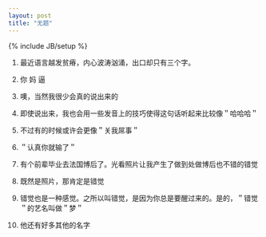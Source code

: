 ```yaml
---
layout: post
title: "无题"
---
```

{% include JB/setup %}

1. 最近语言越发贫瘠，内心波涛汹涌，出口却只有三个字。

2. 你 妈 逼

3. 噢，当然我很少会真的说出来的

4. 即使说出来，我也会用一些发音上的技巧使得这句话听起来比较像＂哈哈哈＂

5. 不过有的时候或许会更像＂关我屌事＂

6. ＂认真你就输了＂

7. 有个前辈毕业去法国博后了。光看照片让我产生了做到处做博后也不错的错觉

8. 既然是照片，那肯定是错觉

9. 错觉也是一种感觉。之所以叫错觉，是因为你总是要醒过来的。是的，＂错觉＂的艺名叫做＂梦＂

10. 他还有好多其他的名字




